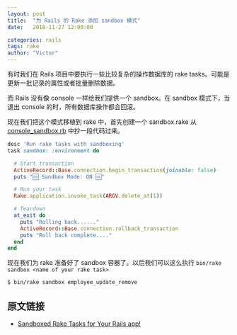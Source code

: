 ```yaml
---
layout: post
title:  "为 Rails 的 Rake 添加 sandbox 模式"
date:   2018-11-27 12:00:00

categories: rails
tags: rake
author: "Victor"
---
```


有时我们在 Rails 项目中要执行一些比较复杂的操作数据库的 rake tasks。可能是更新一批记录的属性或者批量删除数据。

而 Rails 没有像 console 一样给我们提供一个 sandbox。在 sandbox 模式下，当退出 console 的时，所有数据库操作都会回滚。

现在我们把这个模式移植到 rake 中，首先创建一个 sandbox.rake 从 [console_sandbox.rb](https://github.com/rails/rails/blob/master/activerecord/lib/active_record/railties/console_sandbox.rb) 中抄一段代码过来。

```ruby
desc 'Run rake tasks with sandboxing'
task sandbox: :environment do

  # Start transaction
  ActiveRecord::Base.connection.begin_transaction(joinable: false)
  puts "🆒 Sandbox Mode: ON 🆒"

  # Run your task
  Rake.application.invoke_task(ARGV.delete_at(1))

  # Teardown
  at_exit do
    puts "Rolling back......"
    ActiveRecord::Base.connection.rollback_transaction
    puts "Roll back complete...."
  end
end
```

现在我们为 rake 准备好了 sandbox 容器了。以后我们可以这么执行 `bin/rake sandbox <name of your rake task>`

```bash
$ bin/rake sandbox employee_update_remove
```

## 原文链接

* [Sandboxed Rake Tasks for Your Rails app!](https://medium.com/@manoj_g33k/sandboxed-rake-tasks-for-your-rails-app-c6991b3fe1d5)
